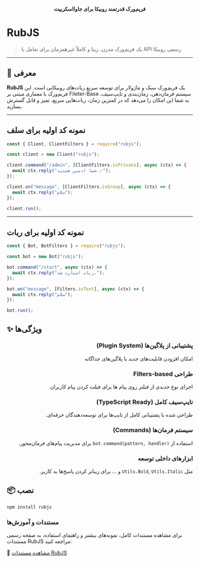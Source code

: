 <p align="center">
  <br>
  <b>فریم‌ورک قدرتمند روبیکا برای جاوااسکریپت </b>
</p>

# RubJS

> یک فریم‌ورک مدرن، زیبا و کاملاً غیرهمزمان برای تعامل با API رسمی روبیکا 

---

## 🚀 معرفی

**RubJS** یک فریم‌ورک سبک و ماژولار برای توسعه سریع ربات‌های روبیکایی است. این فریم‌ورک با معماری مبتنی بر Fileter-Base سیستم فرمان‌دهی، زمان‌بندی و تایپ‌سیف، به شما این امکان را می‌دهد که در کمترین زمان، ربات‌هایی سریع، تمیز و قابل گسترش بسازید.

---

##  نمونه کد اولیه برای سلف

```js
const { Client, ClientFilters } = require("rubjs");

const client = new Client("rubjs");

client.command("/admin", [ClientFilters.isPrivate], async (ctx) => {
  await ctx.reply("شما ادمین هستید ✅");
});

client.on("message", [ClientFilters.isGroup], async (ctx) => {
  await ctx.reply("سلام");
});

client.run();
```

--- 


##  نمونه کد اولیه برای ربات

```js
const { Bot, BotFilters } = require("rubjs");

const bot = new Bot("rubjs");

bot.command("/start", async (ctx) => {
  await ctx.reply("ربات استارت شد.");
});

bot.on("message", [Filters.isText], async (ctx) => {
  await ctx.reply("سلام");
});

bot.run();
```
## ✨ ویژگی‌ها

<div dir="rtl">

### پشتیبانی از پلاگین‌ها (Plugin System)  
امکان افزودن قابلیت‌های جدید با پلاگین‌های جداگانه

### طراحی Filters-based  
اجرای نوع جدیدی از فیلتر روی پیام ها  برای فیلت کردن پیام کاربران

### تایپ‌سیف کامل (TypeScript Ready)  
طراحی شده با پشتیبانی کامل از تایپ‌ها برای توسعه‌دهندگان حرفه‌ای.

### سیستم فرمان‌ها (Commands)  
استفاده از `bot.command(pattern, handler)` برای مدیریت پیام‌های فرمان‌محور.

### ابزارهای داخلی توسعه  
مثل `Utils.Bold`, `Utils.Italic` و ... برای زیباتر کردن پاسخ‌ها به کاربر.


</div>



## 📦 نصب


```bash
npm install rubjs
```


### مستندات و آموزش‌ها
برای مشاهده مستندات کامل، نمونه‌های بیشتر و راهنمای استفاده، به صفحه رسمی مستندات RubJS مراجعه کنید:

🔗 [مشاهده مستندات RubJS](https://hadi-rostami.github.io/rubjs-document/)